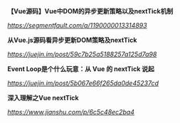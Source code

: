 **【Vue源码】Vue中DOM的异步更新策略以及nextTick机制**

*https://segmentfault.com/a/1190000013314893*



**从Vue.js源码看异步更新DOM策略及nextTick**

*https://juejin.im/post/59c7b25a5188257a125d7a98*



**Event Loop是个什么玩意：从 Vue 的 nextTick 说起**

*https://juejin.im/post/5b067e66f265da0de45237cd*



**深入理解之Vue nextTick**

*https://www.jianshu.com/p/6c5c48ec2ba4*
